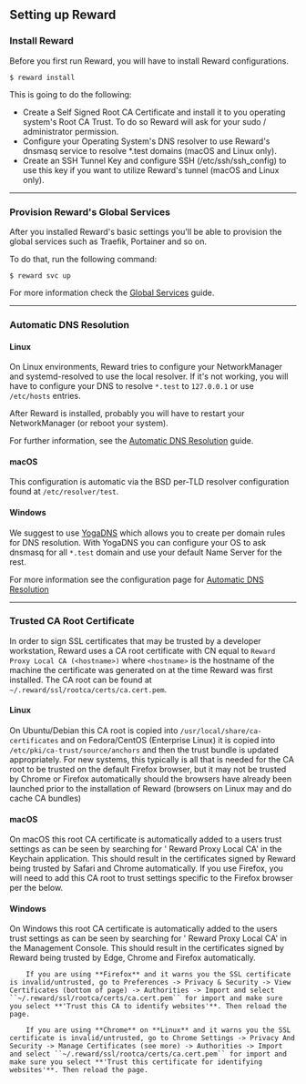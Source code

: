 ## Setting up Reward

### Install Reward

Before you first run Reward, you will have to install Reward configurations.

``` shell
$ reward install
```

This is going to do the following:

* Create a Self Signed Root CA Certificate and install it to you operating system's Root CA Trust. To do so Reward will
  ask for your sudo / administrator permission.
* Configure your Operating System's DNS resolver to use Reward's dnsmasq service to resolve *.test domains (macOS and
  Linux only).
* Create an SSH Tunnel Key and configure SSH (/etc/ssh/ssh_config) to use this key if you want to utilize Reward's
  tunnel (macOS and Linux only).

---

### Provision Reward's Global Services

After you installed Reward's basic settings you'll be able to provision the global services such as Traefik, Portainer
and so on.

To do that, run the following command:

``` shell
$ reward svc up
```

For more information check the [Global Services](../services.md) guide.

---

### Automatic DNS Resolution

#### Linux

On Linux environments, Reward tries to configure your NetworkManager and systemd-resolved to use the local resolver. If
it's not working, you will have to configure your DNS to resolve `*.test` to `127.0.0.1` or use `/etc/hosts` entries.

After Reward is installed, probably you will have to restart your NetworkManager (or reboot your system).

For further information, see the [Automatic DNS Resolution](../configuration/automatic-dns-resolution.html#linux) guide.

#### macOS

This configuration is automatic via the BSD per-TLD resolver configuration found at `/etc/resolver/test`.

#### Windows

We suggest to use [YogaDNS](https://www.yogadns.com/download/) which allows you to create per domain rules for DNS
resolution. With YogaDNS you can configure your OS to ask dnsmasq for all `*.test` domain and use your default Name
Server for the rest.

For more information see the configuration page
for [Automatic DNS Resolution](../configuration/automatic-dns-resolution.html#windows)

---

### Trusted CA Root Certificate

In order to sign SSL certificates that may be trusted by a developer workstation, Reward uses a CA root certificate with
CN equal to `Reward Proxy Local CA (<hostname>)` where `<hostname>` is the hostname of the machine the certificate was
generated on at the time Reward was first installed. The CA root can be found
at `~/.reward/ssl/rootca/certs/ca.cert.pem`.

#### Linux

On Ubuntu/Debian this CA root is copied into `/usr/local/share/ca-certificates` and on Fedora/CentOS (Enterprise Linux)
it is copied into `/etc/pki/ca-trust/source/anchors` and then the trust bundle is updated appropriately. For new
systems, this typically is all that is needed for the CA root to be trusted on the default Firefox browser, but it may
not be trusted by Chrome or Firefox automatically should the browsers have already been launched prior to the
installation of Reward (browsers on Linux may and do cache CA bundles)

#### macOS

On macOS this root CA certificate is automatically added to a users trust settings as can be seen by searching for '
Reward Proxy Local CA' in the Keychain application. This should result in the certificates signed by Reward being
trusted by Safari and Chrome automatically. If you use Firefox, you will need to add this CA root to trust settings
specific to the Firefox browser per the below.

#### Windows

On Windows this root CA certificate is automatically added to the users trust settings as can be seen by searching for '
Reward Proxy Local CA' in the Management Console. This should result in the certificates signed by Reward being trusted
by Edge, Chrome and Firefox automatically.

``` note::
    If you are using **Firefox** and it warns you the SSL certificate is invalid/untrusted, go to Preferences -> Privacy & Security -> View Certificates (bottom of page) -> Authorities -> Import and select ``~/.reward/ssl/rootca/certs/ca.cert.pem`` for import and make sure you select **'Trust this CA to identify websites'**. Then reload the page.

    If you are using **Chrome** on **Linux** and it warns you the SSL certificate is invalid/untrusted, go to Chrome Settings -> Privacy And Security -> Manage Certificates (see more) -> Authorities -> Import and select ``~/.reward/ssl/rootca/certs/ca.cert.pem`` for import and make sure you select **'Trust this certificate for identifying websites'**. Then reload the page.
```

